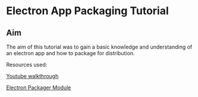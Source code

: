 # Electron App Packaging Tutorial

## Aim

The aim of this tutorial was to gain a basic knowledge and understanding of an electron app and how to package for distribution.

Resources used:

[Youtube walkthrough](https://www.youtube.com/watch?v=dz5SnmBzBXc)

[Electron Packager Module](https://www.npmjs.com/package/electron-packager)
